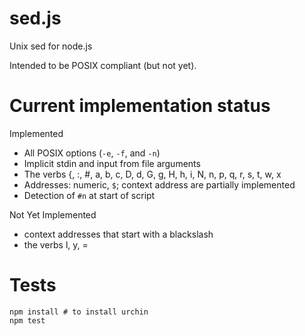 # sed.js

Unix sed for node.js

Intended to be POSIX compliant (but not yet).

# Current implementation status

Implemented
 * All POSIX options (`-e`, `-f`, and `-n`)
 * Implicit stdin and input from file arguments
 * The verbs {, :, #, a, b, c, D, d, G, g, H, h, i, N, n, p, q, r, s, t, w, x
 * Addresses: numeric, `$`; context address are partially implemented
 * Detection of `#n` at start of script

Not Yet Implemented
 * context addresses that start with a blackslash
 * the verbs l, y, =

# Tests

    npm install # to install urchin
    npm test

